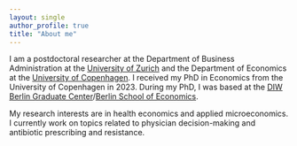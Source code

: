 ```yaml
---
layout: single
author_profile: true
title: "About me"
---
```



I am a postdoctoral researcher at the Department of Business Administration at the [University of Zurich] and the Department of Economics at the [University of Copenhagen]. I received my PhD in Economics from the University of Copenhagen in 2023. During my PhD, I was based at the [DIW Berlin Graduate Center]/[Berlin School of Economics].

My research interests are in health economics and applied microeconomics. I currently work on topics related to physician decision-making and antibiotic prescribing and resistance.


[//]: # (Links)

   [DIW Berlin Graduate Center]: <https://www.diw.de/de/diw_01.c.619412.de/graduate_center.html>
   [Berlin School of Economics]: <https://berlinschoolofeconomics.de/home>
   [University of Copenhagen]: <https://www.economics.ku.dk/staff/vip/?id=661700&vis=medarbejder>
   [BCCP Berlin]: <https://www.bccp-berlin.de/>
   [Haas School of Business at the University of California, Berkeley]: <https://haas.berkeley.edu/scholars/current-visiting-scholars/>
   [University of Zurich]: <https://www.business.uzh.ch/en/research/professorships/entrepreneurship/team/Shan-Huang.html>
